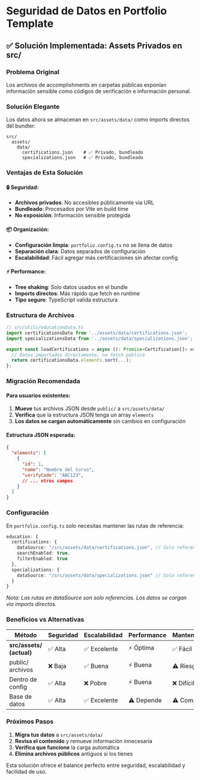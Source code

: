 # Seguridad de Datos en Portfolio Template

## ✅ Solución Implementada: Assets Privados en src/

### Problema Original
Los archivos de accomplishments en carpetas públicas exponían información sensible como códigos de verificación e información personal.

### Solución Elegante
Los datos ahora se almacenan en `src/assets/data/` como imports directos del bundler:

```
src/
  assets/
    data/
      certifications.json    # ✅ Privado, bundleado
      specializations.json   # ✅ Privado, bundleado
```

### Ventajas de Esta Solución

#### 🔒 **Seguridad:**
- **Archivos privados**: No accesibles públicamente via URL
- **Bundleado**: Procesados por Vite en build time
- **No exposición**: Información sensible protegida

#### 📦 **Organización:**
- **Configuración limpia**: `portfolio.config.ts` no se llena de datos
- **Separación clara**: Datos separados de configuración
- **Escalabilidad**: Fácil agregar más certificaciones sin afectar config

#### ⚡ **Performance:**
- **Tree shaking**: Solo datos usados en el bundle
- **Imports directos**: Más rápido que fetch en runtime
- **Tipo seguro**: TypeScript valida estructura

### Estructura de Archivos

```typescript
// src/utils/educationData.ts
import certificationsData from '../assets/data/certifications.json';
import specializationsData from '../assets/data/specializations.json';

export const loadCertifications = async (): Promise<Certification[]> => {
  // Datos importados directamente, no fetch público
  return certificationsData.elements.sort(...);
};
```

### Migración Recomendada

#### Para usuarios existentes:
1. **Mueve** tus archivos JSON desde `public/` a `src/assets/data/`
2. **Verifica** que la estructura JSON tenga un array `elements`
3. **Los datos se cargan automáticamente** sin cambios en configuración

#### Estructura JSON esperada:
```json
{
  "elements": [
    {
      "id": 1,
      "name": "Nombre del Curso",
      "verifyCode": "ABC123",
      // ... otros campos
    }
  ]
}
```

### Configuración

En `portfolio.config.ts` solo necesitas mantener las rutas de referencia:

```typescript
education: {
  certifications: {
    dataSource: "/src/assets/data/certifications.json", // Solo referencia
    searchEnabled: true,
    filterEnabled: true
  },
  specializations: {
    dataSource: "/src/assets/data/specializations.json" // Solo referencia
  }
}
```

*Nota: Las rutas en dataSource son solo referencias. Los datos se cargan via imports directos.*

### Beneficios vs Alternativas

| Método | Seguridad | Escalabilidad | Performance | Mantenimiento |
|--------|-----------|---------------|-------------|---------------|
| **src/assets/ (actual)** | ✅ Alta | ✅ Excelente | ⚡ Óptima | ✅ Fácil |
| public/ archivos | ❌ Baja | ✅ Buena | ⚡ Buena | ⚠️ Riesgo |
| Dentro de config | ✅ Alta | ❌ Pobre | ⚡ Buena | ❌ Difícil |
| Base de datos | ✅ Alta | ✅ Excelente | ⚠️ Depende | ⚠️ Complejo |

### Próximos Pasos

1. **Migra tus datos** a `src/assets/data/`
2. **Revisa el contenido** y remueve información innecesaria
3. **Verifica que funcione** la carga automática
4. **Elimina archivos públicos** antiguos si los tienes

Esta solución ofrece el balance perfecto entre seguridad, escalabilidad y facilidad de uso.
